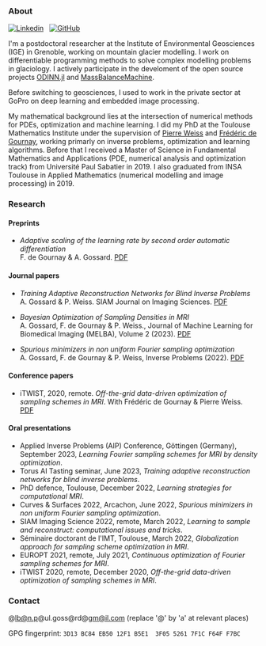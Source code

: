 <!-- ## Alban Gossard -->

<!-- Welcome to my personal webpage. I put here some information about my research, teaching and other stuff I want to share. -->

<!-- [button url="README.md"](Homepage) -->
<!-- ## [Homepage](README.md) [Teaching](teaching.md) -->
<!-- <button name="button" onclick="teaching.md">Teaching</button> -->

### About

[![Linkedin](https://i.stack.imgur.com/gVE0j.png)](https://www.linkedin.com/in/alban-gossard/)
&nbsp;
[![GitHub](https://i.stack.imgur.com/tskMh.png)](https://github.com/albangossard/)

I'm a postdoctoral researcher at the Institute of Environmental Geosciences (IGE) in Grenoble, working on mountain glacier modelling. I work on differentiable programming methods to solve complex modelling problems in glaciology. I actively participate in the develoment of the open source projects [ODINN.jl](https://github.com/ODINN-SciML) and [MassBalanceMachine](https://github.com/ODINN-SciML/MassBalanceMachine).


Before switching to geosciences, I used to work in the private sector at GoPro on deep learning and embedded image processing.


My mathematical background lies at the intersection of numerical methods for PDEs, optimization and machine learning. I did my PhD at the Toulouse Mathematics Institute under the supervision of [Pierre Weiss](https://www.math.univ-toulouse.fr/~weiss/) and [Frédéric de Gournay](http://www.frederic.degournay.fr/), working primarly on inverse problems, optimization and learning algorithms. Before that I received a Master of Science in Fundamental Mathematics and Applications (PDE, numerical analysis and optimization track) from Université Paul Sabatier in 2019.
I also graduated from INSA Toulouse in Applied Mathematics (numerical modelling and image processing) in 2019.

### Research

#### Preprints

- *Adaptive scaling of the learning rate by second order automatic differentiation*<br>
F. de Gournay & A. Gossard. [PDF](https://hal.archives-ouvertes.fr/hal-03748574v2/document)

#### Journal papers

- *Training Adaptive Reconstruction Networks for Blind Inverse Problems*<br>
A. Gossard & P. Weiss. SIAM Journal on Imaging Sciences. [PDF](https://hal.science/hal-03585120/document)

- *Bayesian Optimization of Sampling Densities in MRI*<br>
A. Gossard, F. de Gournay & P. Weiss., Journal of Machine Learning for Biomedical Imaging (MELBA), Volume 2 (2023). [PDF](https://hal.science/hal-03777230v2)

- *Spurious minimizers in non uniform Fourier sampling optimization*<br>
A. Gossard, F. de Gournay & P. Weiss, Inverse Problems (2022). [PDF](https://hal.archives-ouvertes.fr/hal-03212145v3/document)

#### Conference papers

- iTWIST, 2020, remote. *Off-the-grid data-driven optimization of sampling schemes in MRI*. With Frédéric de Gournay & Pierre Weiss. [PDF](https://arxiv.org/abs/2010.01817)

#### Oral presentations

- Applied Inverse Problems (AIP) Conference, Göttingen (Germany), September 2023, *Learning Fourier sampling schemes for MRI by density optimization*.
- Torus AI Tasting seminar, June 2023, *Training adaptive reconstruction networks for blind inverse problems*.
- PhD defence, Toulouse, December 2022, *Learning strategies for computational MRI*.
- Curves & Surfaces 2022, Arcachon, June 2022, *Spurious minimizers in non uniform Fourier sampling optimization*.
- SIAM Imaging Science 2022, remote, March 2022, *Learning to sample and reconstruct: computational issues and tricks*.
- Séminaire doctorant de l'IMT, Toulouse, March 2022, *Globalization approach for sampling scheme optimization in MRI*.
- EUROPT 2021, remote, July 2021, *Continuous optimization of Fourier sampling schemes for MRI*.
- iTWIST 2020, remote, December 2020, *Off-the-grid data-driven optimization of sampling schemes in MRI*.



### Contact

@lb@n.p@ul.goss@rd@gm@il.com (replace '@' by 'a' at relevant places)

GPG fingerprint: `3D13 BC84 EB50 12F1 B5E1  3F05 5261 7F1C F64F F7BC`
